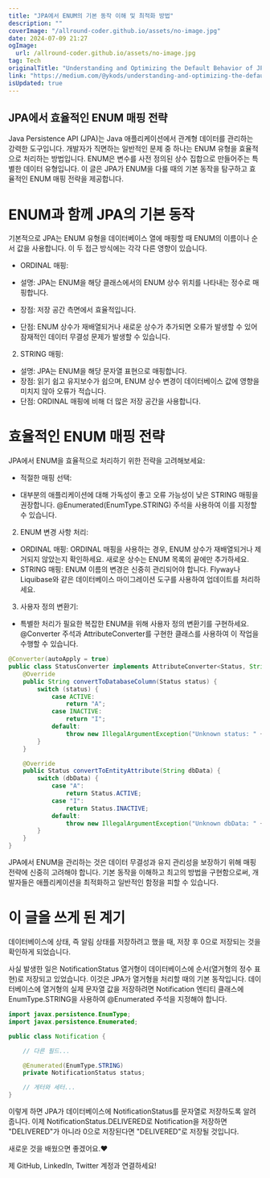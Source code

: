 ```yaml
---
title: "JPA에서 ENUM의 기본 동작 이해 및 최적화 방법"
description: ""
coverImage: "/allround-coder.github.io/assets/no-image.jpg"
date: 2024-07-09 21:27
ogImage: 
  url: /allround-coder.github.io/assets/no-image.jpg
tag: Tech
originalTitle: "Understanding and Optimizing the Default Behavior of JPA with ENUMS"
link: "https://medium.com/@ykods/understanding-and-optimizing-the-default-behavior-of-jpa-with-enums-ca7e1b1279c3"
isUpdated: true
---
```





## JPA에서 효율적인 ENUM 매핑 전략

Java Persistence API (JPA)는 Java 애플리케이션에서 관계형 데이터를 관리하는 강력한 도구입니다. 개발자가 직면하는 일반적인 문제 중 하나는 ENUM 유형을 효율적으로 처리하는 방법입니다. ENUM은 변수를 사전 정의된 상수 집합으로 만들어주는 특별한 데이터 유형입니다. 이 글은 JPA가 ENUM을 다룰 때의 기본 동작을 탐구하고 효율적인 ENUM 매핑 전략을 제공합니다.

# ENUM과 함께 JPA의 기본 동작

기본적으로 JPA는 ENUM 유형을 데이터베이스 열에 매핑할 때 ENUM의 이름이나 순서 값을 사용합니다. 이 두 접근 방식에는 각각 다른 영향이 있습니다.

<div class="content-ad"></div>

- ORDINAL 매핑:

- 설명: JPA는 ENUM을 해당 클래스에서의 ENUM 상수 위치를 나타내는 정수로 매핑합니다.
- 장점: 저장 공간 측면에서 효율적입니다.
- 단점: ENUM 상수가 재배열되거나 새로운 상수가 추가되면 오류가 발생할 수 있어 잠재적인 데이터 무결성 문제가 발생할 수 있습니다.

2. STRING 매핑:

- 설명: JPA는 ENUM을 해당 문자열 표현으로 매핑합니다.
- 장점: 읽기 쉽고 유지보수가 쉽으며, ENUM 상수 변경이 데이터베이스 값에 영향을 미치지 않아 오류가 적습니다.
- 단점: ORDINAL 매핑에 비해 더 많은 저장 공간을 사용합니다.

<div class="content-ad"></div>

# 효율적인 ENUM 매핑 전략

JPA에서 ENUM을 효율적으로 처리하기 위한 전략을 고려해보세요:

- 적절한 매핑 선택:

- 대부분의 애플리케이션에 대해 가독성이 좋고 오류 가능성이 낮은 STRING 매핑을 권장합니다. @Enumerated(EnumType.STRING) 주석을 사용하여 이를 지정할 수 있습니다.

<div class="content-ad"></div>

2. ENUM 변경 사항 처리:

- ORDINAL 매핑: ORDINAL 매핑을 사용하는 경우, ENUM 상수가 재배열되거나 제거되지 않았는지 확인하세요. 새로운 상수는 ENUM 목록의 끝에만 추가하세요.
- STRING 매핑: ENUM 이름의 변경은 신중히 관리되어야 합니다. Flyway나 Liquibase와 같은 데이터베이스 마이그레이션 도구를 사용하여 업데이트를 처리하세요.

3. 사용자 정의 변환기:

- 특별한 처리가 필요한 복잡한 ENUM을 위해 사용자 정의 변환기를 구현하세요. @Converter 주석과 AttributeConverter를 구현한 클래스를 사용하여 이 작업을 수행할 수 있습니다.

<div class="content-ad"></div>

```java
@Converter(autoApply = true)
public class StatusConverter implements AttributeConverter<Status, String> {
    @Override
    public String convertToDatabaseColumn(Status status) {
        switch (status) {
            case ACTIVE:
                return "A";
            case INACTIVE:
                return "I";
            default:
                throw new IllegalArgumentException("Unknown status: " + status);
        }
    }

    @Override
    public Status convertToEntityAttribute(String dbData) {
        switch (dbData) {
            case "A":
                return Status.ACTIVE;
            case "I":
                return Status.INACTIVE;
            default:
                throw new IllegalArgumentException("Unknown dbData: " + dbData);
        }
    }
}
```

JPA에서 ENUM을 관리하는 것은 데이터 무결성과 유지 관리성을 보장하기 위해 매핑 전략에 신중히 고려해야 합니다. 기본 동작을 이해하고 최고의 방법을 구현함으로써, 개발자들은 애플리케이션을 최적화하고 일반적인 함정을 피할 수 있습니다.

# 이 글을 쓰게 된 계기

데이터베이스에 상태, 즉 알림 상태를 저장하려고 했을 때, 저장 후 0으로 저장되는 것을 확인하게 되었습니다.


<div class="content-ad"></div>

사실 발생한 일은 NotificationStatus 열거형이 데이터베이스에 순서(열거형의 정수 표현)로 저장되고 있었습니다. 이것은 JPA가 열거형을 처리할 때의 기본 동작입니다. 데이터베이스에 열거형의 실제 문자열 값을 저장하려면 Notification 엔티티 클래스에 EnumType.STRING을 사용하여 @Enumerated 주석을 지정해야 합니다.

```java
import javax.persistence.EnumType;
import javax.persistence.Enumerated;

public class Notification {

    // 다른 필드...

    @Enumerated(EnumType.STRING)
    private NotificationStatus status;

    // 게터와 세터...
}
```

이렇게 하면 JPA가 데이터베이스에 NotificationStatus를 문자열로 저장하도록 알려줍니다. 이제 NotificationStatus.DELIVERED로 Notification을 저장하면 "DELIVERED"가 아니라 0으로 저장된다면 "DELIVERED"로 저장될 것입니다.

새로운 것을 배웠으면 좋겠어요.❤️

<div class="content-ad"></div>

제 GitHub, LinkedIn, Twitter 계정과 연결하세요!